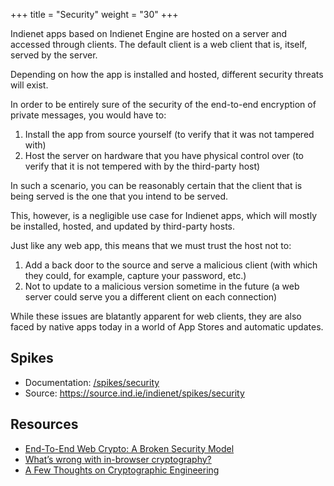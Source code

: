 +++
title = "Security"
weight = "30"
+++

Indienet apps based on Indienet Engine are hosted on a server and accessed through clients. The default client is a web client that is, itself, served by the server.

Depending on how the app is installed and hosted, different security threats will exist.

In order to be entirely sure of the security of the end-to-end encryption of private messages, you would have to:

  1. Install the app from source yourself (to verify that it was not tampered with)
  2. Host the server on hardware that you have physical control over (to verify that it is not tempered with by the third-party host)

In such a scenario, you can be reasonably certain that the client that is being served is the one that you intend to be served.

This, however, is a negligible use case for Indienet apps, which will mostly be installed, hosted, and updated by third-party hosts.

Just like any web app, this means that we must trust the host not to:

  1. Add a back door to the source and serve a malicious client (with which they could, for example, capture your password, etc.)
  2. Not to update to a malicious version sometime in the future (a web server could serve you a different client on each connection)

While these issues are blatantly apparent for web clients, they are also faced by native apps today in a world of App Stores and automatic updates.

## Spikes

  * Documentation: [/spikes/security](/other/spikes/security)
  * Source: https://source.ind.ie/indienet/spikes/security

## Resources

  * [End-To-End Web Crypto: A Broken Security Model](https://www.indolering.com/e2e-web-crypto/)
  * [What’s wrong with in-browser cryptography?](https://tonyarcieri.com/whats-wrong-with-webcrypto)
  * [A Few Thoughts on Cryptographic Engineering](https://blog.cryptographyengineering.com/2013/06/17/how-to-backdoor-encryption-app/)
